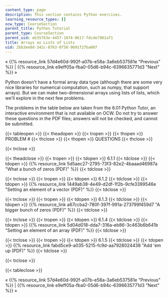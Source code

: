 ```yaml
---
content_type: page
description: This section contains Python exercises.
learning_resource_types: []
ocw_type: CourseSection
parent_title: Python Tutorial
parent_type: CourseSection
parent_uid: eb35763e-4457-1074-0617-fdcde7901af1
title: Arrays as Lists of Lists
uid: 2bb3ee0d-342c-8763-0f58-9691f27ba007
---
```


« {{% resource_link 57d4e60d-992f-a07b-e58a-3a6eb537581e "Previous" %}} | {{% resource_link e9eff05a-fba0-05d6-b94c-6396635771d3 "Next" %}} »

Python doesn't have a formal array data type (although there are some very nice libraries for numerical computation, such as numpy, that support arrays). But we can make two-dimensional arrays using lists of lists, which we'll explore in the next few problems.

The problems in the table below are taken from the 6.01 Python Tutor, an interactive environment that is not available on OCW. Do not try to answer these questions in the PDF files; answers will not be checked, and cannot be submitted.

{{< tableopen >}}
{{< theadopen >}}
{{< tropen >}}
{{< thopen >}}
PROBLEM #
{{< thclose >}}
{{< thopen >}}
QUESTIONS
{{< thclose >}}

{{< trclose >}}

{{< theadclose >}}
{{< tropen >}}
{{< tdopen >}}
6.1.1
{{< tdclose >}}
{{< tdopen >}}
{{% resource_link 5d5aec27-2795-73f3-82e2-4baaad46987a "What a bunch of zeros (PDF)" %}}
{{< tdclose >}}

{{< trclose >}}
{{< tropen >}}
{{< tdopen >}}
6.1.2
{{< tdclose >}}
{{< tdopen >}}
{{% resource_link 1449ab38-4e49-d2df-1f2b-9cfe3399546e "Setting an element of a vector (PDF)" %}}
{{< tdclose >}}

{{< trclose >}}
{{< tropen >}}
{{< tdopen >}}
6.1.3
{{< tdclose >}}
{{< tdopen >}}
{{% resource_link a67ccba2-780f-397f-991a-273799f459d7 "A bigger bunch of zeros (PDF)" %}}
{{< tdclose >}}

{{< trclose >}}
{{< tropen >}}
{{< tdopen >}}
6.1.4
{{< tdclose >}}
{{< tdopen >}}
{{% resource_link 5d04d018-dda7-316a-eb86-3c463b6b641b "Setting an element of an array (PDF)" %}}
{{< tdclose >}}

{{< trclose >}}
{{< tropen >}}
{{< tdopen >}}
6.1.5
{{< tdclose >}}
{{< tdopen >}}
{{% resource_link fabd5ce9-a035-5215-fc9d-aa7928024438 "Add 'em up (PDF)" %}}
{{< tdclose >}}

{{< trclose >}}

{{< tableclose >}}

« {{% resource_link 57d4e60d-992f-a07b-e58a-3a6eb537581e "Previous" %}} | {{% resource_link e9eff05a-fba0-05d6-b94c-6396635771d3 "Next" %}} »